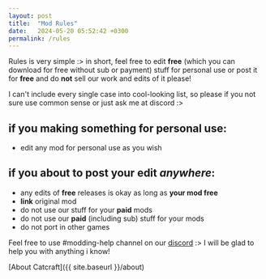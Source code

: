```yaml
---
layout: post
title:  "Mod Rules"
date:   2024-05-20 05:52:42 +0300
permalink: /rules
---
```


Rules is very simple :> in short, feel free to edit **free** (which you can download for free without sub or payment) stuff for personal use or post it for **free** and do **not** sell our work and edits of it please!

I can't include every single case into cool-looking list, so please if you not sure use common sense or just ask me at discord :>

## if you making something for personal use:
- edit any mod for personal use as you wish

## if you about to post your edit *anywhere*:

- any edits of **free** releases is okay as long as **your mod free**
- **link** original mod
- do not use our stuff for your **paid** mods
- do not use our **paid** (including sub) stuff for your mods
- do not port in other games

Feel free to use #modding-help channel on our [discord] :> I will be glad to help you with anything i know!

[About Catcraft]({{ site.baseurl }}/about)

[Discord]: (https://discord.gg/yPbUXazxQ3)